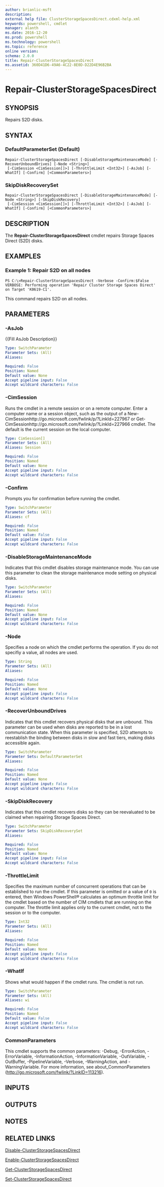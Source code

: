 ```yaml
---
author: brianlic-msft
description: 
external help file: ClusterStorageSpacesDirect.cdxml-help.xml
keywords: powershell, cmdlet
manager: alanth
ms.date: 2016-12-20
ms.prod: powershell
ms.technology: powershell
ms.topic: reference
online version: 
schema: 2.0.0
title: Repair-ClusterStorageSpacesDirect
ms.assetid: 360D41D6-49A6-4C22-8E0D-D22D4E96B2BA
---
```


# Repair-ClusterStorageSpacesDirect

## SYNOPSIS
Repairs S2D disks.

## SYNTAX

### DefaultParameterSet (Default)
```
Repair-ClusterStorageSpacesDirect [-DisableStorageMaintenanceMode] [-RecoverUnboundDrives] [-Node <String>]
 [-CimSession <CimSession[]>] [-ThrottleLimit <Int32>] [-AsJob] [-WhatIf] [-Confirm] [<CommonParameters>]
```

### SkipDiskRecoverySet
```
Repair-ClusterStorageSpacesDirect [-DisableStorageMaintenanceMode] [-Node <String>] [-SkipDiskRecovery]
 [-CimSession <CimSession[]>] [-ThrottleLimit <Int32>] [-AsJob] [-WhatIf] [-Confirm] [<CommonParameters>]
```

## DESCRIPTION
The **Repair-ClusterStorageSpacesDirect** cmdlet repairs Storage Spaces Direct (S2D) disks.

## EXAMPLES

### Example 1: Repair S2D on all nodes
```
PS C:\>Repair-ClusterStorageSpacesDirect -Verbose -Confirm:$False
VERBOSE: Performing operation 'Repair Cluster Storage Spaces Direct' on Target 'K0619-C1'.
```

This command repairs S2D on all nodes.

## PARAMETERS

### -AsJob
{{Fill AsJob Description}}

```yaml
Type: SwitchParameter
Parameter Sets: (All)
Aliases: 

Required: False
Position: Named
Default value: None
Accept pipeline input: False
Accept wildcard characters: False
```

### -CimSession
Runs the cmdlet in a remote session or on a remote computer.
Enter a computer name or a session object, such as the output of a New-CimSessionhttp://go.microsoft.com/fwlink/p/?LinkId=227967 or Get-CimSessionhttp://go.microsoft.com/fwlink/p/?LinkId=227966 cmdlet.
The default is the current session on the local computer.

```yaml
Type: CimSession[]
Parameter Sets: (All)
Aliases: Session

Required: False
Position: Named
Default value: None
Accept pipeline input: False
Accept wildcard characters: False
```

### -Confirm
Prompts you for confirmation before running the cmdlet.

```yaml
Type: SwitchParameter
Parameter Sets: (All)
Aliases: cf

Required: False
Position: Named
Default value: False
Accept pipeline input: False
Accept wildcard characters: False
```

### -DisableStorageMaintenanceMode
Indicates that this cmdlet disables storage maintenance mode.
You can use this parameter to clean the storage maintenance mode setting on physical disks.

```yaml
Type: SwitchParameter
Parameter Sets: (All)
Aliases: 

Required: False
Position: Named
Default value: None
Accept pipeline input: False
Accept wildcard characters: False
```

### -Node
Specifies a node on which the cmdlet performs the operation.
If you do not specifiy a value, all nodes are used.

```yaml
Type: String
Parameter Sets: (All)
Aliases: 

Required: False
Position: Named
Default value: None
Accept pipeline input: False
Accept wildcard characters: False
```

### -RecoverUnboundDrives
Indicates that this cmdlet recovers physical disks that are unbound.
This parameter can be used when disks are reported to be in a lost communication state.
When this parameter is specified, S2D attempts to reestablish the binding between disks in slow and fast tiers, making disks accessible again.

```yaml
Type: SwitchParameter
Parameter Sets: DefaultParameterSet
Aliases: 

Required: False
Position: Named
Default value: None
Accept pipeline input: False
Accept wildcard characters: False
```

### -SkipDiskRecovery
Indicates that this cmdlet recovers disks so they can be reevaluated to be claimed when repairing Storage Spaces Direct.

```yaml
Type: SwitchParameter
Parameter Sets: SkipDiskRecoverySet
Aliases: 

Required: False
Position: Named
Default value: None
Accept pipeline input: False
Accept wildcard characters: False
```

### -ThrottleLimit
Specifies the maximum number of concurrent operations that can be established to run the cmdlet.
If this parameter is omitted or a value of `0` is entered, then Windows PowerShell® calculates an optimum throttle limit for the cmdlet based on the number of CIM cmdlets that are running on the computer.
The throttle limit applies only to the current cmdlet, not to the session or to the computer.

```yaml
Type: Int32
Parameter Sets: (All)
Aliases: 

Required: False
Position: Named
Default value: None
Accept pipeline input: False
Accept wildcard characters: False
```

### -WhatIf
Shows what would happen if the cmdlet runs.
The cmdlet is not run.

```yaml
Type: SwitchParameter
Parameter Sets: (All)
Aliases: wi

Required: False
Position: Named
Default value: False
Accept pipeline input: False
Accept wildcard characters: False
```

### CommonParameters
This cmdlet supports the common parameters: -Debug, -ErrorAction, -ErrorVariable, -InformationAction, -InformationVariable, -OutVariable, -OutBuffer, -PipelineVariable, -Verbose, -WarningAction, and -WarningVariable. For more information, see about_CommonParameters (http://go.microsoft.com/fwlink/?LinkID=113216).

## INPUTS

## OUTPUTS

## NOTES

## RELATED LINKS

[Disable-ClusterStorageSpacesDirect](./Disable-ClusterStorageSpacesDirect.md)

[Enable-ClusterStorageSpacesDirect](./Enable-ClusterStorageSpacesDirect.md)

[Get-ClusterStorageSpacesDirect](./Get-ClusterStorageSpacesDirect.md)

[Set-ClusterStorageSpacesDirect](./Set-ClusterStorageSpacesDirect.md)

